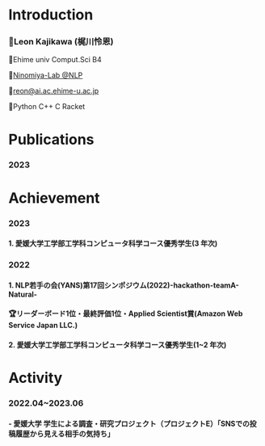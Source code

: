 # Introduction
### :turtle:Leon Kajikawa (梶川怜恩)

:apple:Ehime univ Comput.Sci B4

:microscope:[Ninomiya-Lab @NLP](https://sites.google.com/view/ehime-nlp/)

:ocean:reon@ai.ac.ehime-u.ac.jp

:octopus:Python C++ C Racket

# Publications
### 2023

# Achievement

### 2023
#### 1. 愛媛大学工学部工学科コンピュータ科学コース優秀学生(3 年次)

### 2022
#### 1. NLP若手の会(YANS)第17回シンポジウム(2022)-hackathon-teamA-Natural-

#### :trophy:リーダーボード1位・最終評価1位・Applied Scientist賞(Amazon Web Service Japan LLC.)

#### 2. 愛媛大学工学部工学科コンピュータ科学コース優秀学生(1~2 年次)

# Activity
### 2022.04~2023.06
#### - 愛媛大学 学生による調査・研究プロジェクト（プロジェクトE）「SNSでの投稿履歴から見える相手の気持ち」
<!--
**Lemond-sp/Lemond-sp** is a ✨ _special_ ✨ repository because its `README.md` (this file) appears on your GitHub profile.

Here are some ideas to get you started:
[![LEON's GitHub stats](https://github-readme-stats.vercel.app/api?username=Lemond-sp&theme=vue-dark&show_icons=true)](https://github.com/Lemond-sp/)

[![Top Langs](https://github-readme-stats.vercel.app/api/top-langs/?username=Lemond-sp&theme=vue-dark&show_icons=true&layout=compact)](https://github.com/Lemond-sp/)
[![Twitter: kLeon496](https://img.shields.io/twitter/follow/kLeon496?style=social)](https://twitter.com/kLeon496)
- 🔭 こんに
- 🌱 I’m currently learning ...
- 👯 I’m looking to collaborate on ...a
- 🤔 I’m looking for help with ...
- 💬 Ask me about ...
- 📫 How to reach me: ...
- 😄 Pronouns: ...
- ⚡ Fun fact: ...
-->
